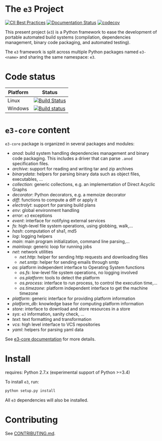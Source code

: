 The `e3` Project 
================

[![CII Best Practices](https://bestpractices.coreinfrastructure.org/projects/979/badge)](https://bestpractices.coreinfrastructure.org/projects/979)
[![Documentation Status](https://readthedocs.org/projects/e3-core/badge/?version=latest)](http://e3-core.readthedocs.io/en/latest/?badge=latest)
[![codecov](https://codecov.io/gh/AdaCore/e3-core/branch/master/graph/badge.svg)](https://codecov.io/gh/AdaCore/e3-core)

This present project (`e3`) is a Python framework to ease the development
of portable automated build systems (compilation, dependencies management,
binary code packaging, and automated testing).

The `e3` framework is split across multiple Python packages named `e3-<name>`
and sharing the same namespace: `e3`.

Code status
===========

Platform | Status
---------|-------
Linux    | [![Build Status](https://travis-ci.org/AdaCore/e3-core.svg?branch=master)](https://travis-ci.org/AdaCore/e3-core)
Windows  | [![Build status](https://ci.appveyor.com/api/projects/status/c8lgr7t0pmg1q89f/branch/master?svg=true)](https://ci.appveyor.com/project/github-integration-adacore/e3-core/branch/master)


`e3-core` content
=================

`e3-core` package is organized in several packages and modules:

- *anod*: build system handling dependencies management and binary code
  packaging. This includes a driver that can parse `.anod` specification
  files.
- *archive*: support for reading and writing tar and zip archives
- *binarydata*: helpers for parsing binary data such as object files,
  executables, …
- *collection*: generic collections, e.g. an implementation of Direct Acyclic
  Graphs
- *decorator*: Python decorators, e.g. a memoize decorator
- *diff*: functions to compute a diff or apply it
- *electrolyt*: support for parsing build plans
- *env*: global environment handling
- *error*: `e3` exceptions
- *event*: interface for notifying external services
- *fs*: high-level file system operations, using globbing, walk,...
- *hash*: computation of sha1, md5
- *log*: logging helpers
- *main*: main program initialization, command line parsing,...
- *mainloop*: generic loop for running jobs
- *net*: network utilities
  - *net.http*: helper for sending http requests and downloading files
  - *net.smtp*: helper for sending emails through smtp
- *os*: platform independent interface to Operating System functions
  - *os.fs*: low-level file system operations, no logging involved
  - *os.platform*: tools to detect the platform
  - *os.process*: interface to run process, to control the execution time,...
  - *os.timezone*: platform independent interface to get the machine timezone
- *platform*: generic interface for providing platform information
- *platform_db*: knowledge base for computing platform information
- *store*: interface to download and store resources in a store
- *sys*: `e3` information, sanity check, ...
- *text*: text formatting and transformation
- *vcs*: high level interface to VCS repositories
- *yaml*: helpers for parsing yaml data

See [e3-core documentation](http://e3-core.readthedocs.io/en/latest/) for
more details.


Install
=======

requires: Python 2.7.x (experimental support of Python >=3.4)

To install `e3`, run:

```bash
python setup.py install
```

All `e3` dependencies will also be installed.

Contributing
============

See [CONTRIBUTING.md](CONTRIBUTING.md).
